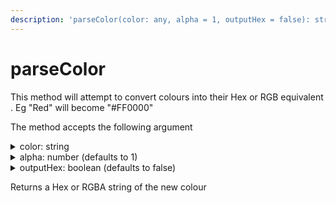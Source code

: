 ```yaml
---
description: 'parseColor(color: any, alpha = 1, outputHex = false): string'
---
```


# parseColor

This method will attempt to convert colours into their Hex or RGB equivalent .   Eg  "Red" will become "#FF0000"

The method accepts the following argument

<details>

<summary>color: string</summary>

The verbose color or  Hex or RGB

</details>

<details>

<summary>alpha: number (defaults to 1)</summary>

The alpha value for the color

</details>

<details>

<summary>outputHex: boolean (defaults to false)</summary>

Do you want the return to be Hex (true)   or RGBA (false)

</details>

Returns a Hex or RGBA string of the new colour
